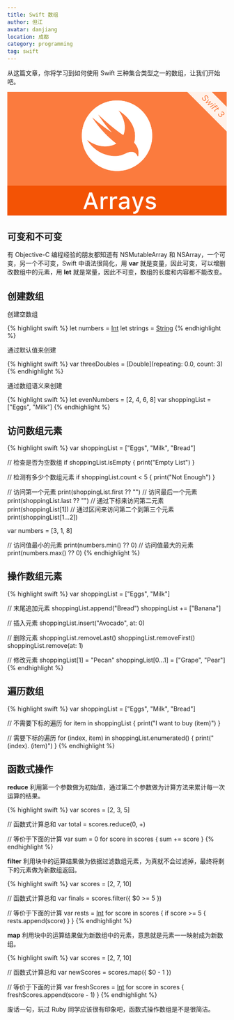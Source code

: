 ```yaml
---
title: Swift 数组
author: 但江
avatar: danjiang
location: 成都 
category: programming
tag: swift
---
```


从这篇文章，你将学习到如何使用 Swift 三种集合类型之一的数组，让我们开始吧。

![Swift Arrays](/images/swift-arrays.jpg)

## 可变和不可变

有 Objective-C 编程经验的朋友都知道有 NSMutableArray 和 NSArray，一个可变，另一个不可变，Swift 中语法很简化，用 **var** 就是变量，因此可变，可以增删改数组中的元素，用 **let** 就是常量，因此不可变，数组的长度和内容都不能改变。

## 创建数组

创建空数组

{% highlight swift %}
let numbers = [Int]()
let strings = [String]()
{% endhighlight %}

通过默认值来创建

{% highlight swift %}
var threeDoubles = [Double](repeating: 0.0, count: 3)
{% endhighlight %}

通过数组语义来创建

{% highlight swift %}
let evenNumbers = [2, 4, 6, 8]
var shoppingList = ["Eggs", "Milk"]
{% endhighlight %}

## 访问数组元素

{% highlight swift %}
var shoppingList = ["Eggs", "Milk", "Bread"]

// 检查是否为空数组
if shoppingList.isEmpty {
  print("Empty List")
}

// 检测有多少个数组元素
if shoppingList.count < 5 {
  print("Not Enough")
}

// 访问第一个元素
print(shoppingList.first ?? "")
// 访问最后一个元素
print(shoppingList.last ?? "")
// 通过下标来访问第二元素
print(shoppingList[1])
// 通过区间来访问第二个到第三个元素
print(shoppingList[1...2])


var numbers = [3, 1, 8]

// 访问值最小的元素
print(numbers.min() ?? 0)
// 访问值最大的元素
print(numbers.max() ?? 0)
{% endhighlight %}

## 操作数组元素

{% highlight swift %}
var shoppingList = ["Eggs", "Milk"]

// 末尾追加元素
shoppingList.append("Bread")
shoppingList += ["Banana"]

// 插入元素
shoppingList.insert("Avocado", at: 0)

// 删除元素
shoppingList.removeLast()
shoppingList.removeFirst()
shoppingList.remove(at: 1)

// 修改元素
shoppingList[1] = "Pecan"
shoppingList[0...1] = ["Grape", "Pear"]
{% endhighlight %}

## 遍历数组

{% highlight swift %}
var shoppingList = ["Eggs", "Milk", "Bread"]

// 不需要下标的遍历
for item in shoppingList {
  print("I want to buy \(item)")
}

// 需要下标的遍历
for (index, item) in shoppingList.enumerated() {
  print("\(index). \(item)")
}
{% endhighlight %}

## 函数式操作 

**reduce** 利用第一个参数做为初始值，通过第二个参数做为计算方法来累计每一次运算的结果。

{% highlight swift %}
var scores = [2, 3, 5]

// 函数式计算总和
var total = scores.reduce(0, +)

// 等价于下面的计算
var sum = 0
for score in scores {
  sum += score
}
{% endhighlight %}

**filter** 利用块中的运算结果做为依据过滤数组元素，为真就不会过滤掉，最终将剩下的元素做为新数组返回。

{% highlight swift %}
var scores = [2, 7, 10]

// 函数式计算总和
var finals = scores.filter({ $0 >= 5 })

// 等价于下面的计算
var rests = [Int]()
for score in scores {
  if score >= 5 {
    rests.append(score)
  }
}
{% endhighlight %}

**map** 利用块中的运算结果做为新数组中的元素，意思就是元素一一映射成为新数组。

{% highlight swift %}
var scores = [2, 7, 10]

// 函数式计算总和
var newScores = scores.map({ $0 - 1 })

// 等价于下面的计算
var freshScores = [Int]()
for score in scores {
  freshScores.append(score - 1)
}
{% endhighlight %}

废话一句，玩过 Ruby 同学应该很有印象吧，函数式操作数组是不是很简洁。
